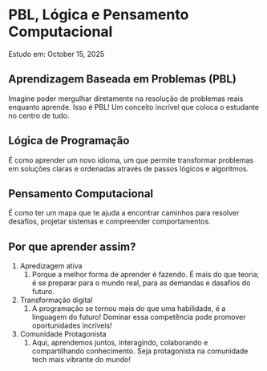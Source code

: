 # PBL, Lógica e Pensamento Computacional

Estudo em: October 15, 2025

## Aprendizagem Baseada em Problemas (PBL)

Imagine poder mergulhar diretamente na resolução de problemas reais enquanto aprende. Isso é PBL! Um conceito incrível que coloca o estudante no centro de tudo.

## Lógica de Programação

É como aprender um novo idioma, um que permite transformar problemas em soluções claras e ordenadas através de passos lógicos e algoritmos.

## Pensamento Computacional

É como ter um mapa que te ajuda a encontrar caminhos para resolver desafios, projetar sistemas e compreender comportamentos.

## Por que aprender assim?

1. Apredizagem ativa
    1. Porque a melhor forma de aprender é fazendo. É mais do que teoria; é se preparar para o mundo real, para as demandas e dasafios do futuro.
2. Transformação digital
    1. A programação se tornou mais do que uma habilidade, é a linguagem do futuro! Dominar essa competência pode promover oportunidades incríveis!
3. Comunidade Protagonista
    1. Aqui, aprendemos juntos, interagindo, colaborando e compartilhando conhecimento. Seja protagonista na comunidade tech mais vibrante do mundo!